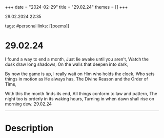 +++
date = "2024-02-29"
title = "29.02.24"
themes = []
+++

29.02.2024 22:35

tags: #personal
links: [[poems]]

# 29.02.24

I found a way to end a month,
Just lie awake until you aren't,
Watch the dusk draw long shadows,
On the walls that deepen into dark,

By now the game is up,
I really wait on Him who holds the clock,
Who sets things in motion as He always has,
The Divine Reason and the Order of Time,

With this the month finds its end,
All things conform to law and pattern,
The night too is orderly in its waking hours,
Turning in when dawn shall rise on morning dew.
29.02.24

---

# Description

